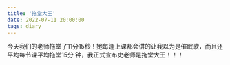 ```yaml
---
title: '拖堂大王'
date: 2022-07-11 20:00:00
tags: diary
---
```

今天我们的老师拖堂了11分15秒！她每逢上课都会讲的让我以为是催眠歌，而且还平均每节课平均拖堂15分
钟，我正式宣布史老师是拖堂大王！！！

